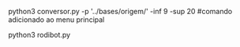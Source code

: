 <!--  mode de usar conversor
  a) as bases devem estar no diretorio origem
  b) as basess devem ser renomeadas com os nomes das fontes...caso mais de um arquivo por base. Basta sequenciar os arquivos com numeros
  c) deve ser informado o limite inferior e superior de busca, esses parametros servem para poder extrair de forma fragmentada as listas as serem baixadas
  d) A versão do python sempre deverá ser a 3.7 ou superior

  NOTE(** se rodar uma lista muito grande no o site scihub vai detectar a tentativa de força-bruta e ira bloquear o IP)
-->
python3 conversor.py -p '../bases/origem/' -inf 9 -sup 20 #comando adicionado ao menu principal

<!--  -->
<!--  mode de usar RodoBot
  a) processo busca por arquivos sinalizados no source preparado pelo conversor
  b) processo executa tentativas enquanto existirem arquivos para serem baixados
-->
python3 rodibot.py
